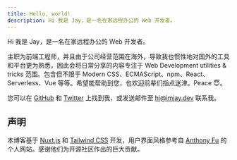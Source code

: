 ```yaml
---
title: Hello, world!
description: Hi 我是 Jay，是一名在家远程办公的 Web 开发者。
---
```


Hi 我是 Jay，是一名在家远程办公的 Web 开发者。

主职为前端工程师，并且由于公司经营范围在海外，导致我也惯性地对国外的工具和平台更为熟悉，因此会将日常分享的内容专注于 Web Development utilities & tricks 范围。包含但不限于 Modern CSS、ECMAScript、npm、React、Serverless、Vue 等等。希望能帮助到您，也欢迎前辈们指点迷津。Peace 😇。

您可以在 <a aria-label="我的 GitHub" data-splitbee-event="External Link" data-splitbee-event-type="GitHub" href="https://github.com/ysj151215" rel="nofollow noopener noreferrer" target="_blank" title="我的 GitHub">GitHub</a> 和 <a aria-label="我的 Twitter" data-splitbee-event="External Link" data-splitbee-event-type="Twitter" href="https://twitter.com/ysj151215" rel="nofollow noopener noreferrer" target="_blank" title="我的 Twitter">Twitter</a> 上找到我，或发送邮件至 [hi@imjay.dev](mailto:hi@imjay.dev) 联系我。

## 声明

本博客基于 [Nuxt.js](https://nuxtjs.org/) 和 [Tailwind CSS](https://tailwindcss.com/) 开发，用户界面风格参考自 [Anthony Fu](https://antfu.me/) 的个人网站。感谢他们为开源社区作出的巨大贡献。

<!-- 同时也欢迎 [Star & Fork](https://github.com/ysj151215/jayyan.me) 本站源代码。 -->
